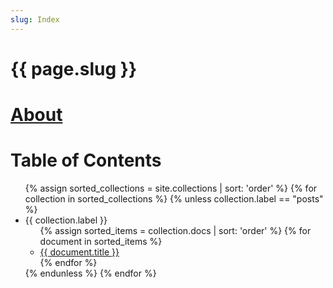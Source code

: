 ```yaml
---
slug: Index
---
```


# {{ page.slug }}

# [About](/about.md)

# Table of Contents
<ul>
  {% assign sorted_collections = site.collections | sort: 'order' %}
  {% for collection in sorted_collections %}
    {% unless collection.label == "posts" %}
      <li>{{ collection.label }}
        <ul>
          {% assign sorted_items = collection.docs | sort: 'order' %}
          {% for document in sorted_items %}
            <li><a href="{{ document.url | relative_url }}">{{ document.title }}</a></li>
          {% endfor %}
        </ul>
      </li>
    {% endunless %}
  {% endfor %}
</ul>
